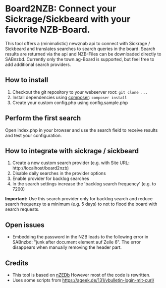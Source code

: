 # Board2NZB: Connect your Sickrage/Sickbeard with your favorite NZB-Board.

This tool offers a (minimalistic) newznab api to connect with 
Sickrage / Sickbeard and translates searches to search queries 
in the board. Search results are returned via the api and NZB-Files 
can be downloaded directly to SABnzbd.
Currently only the town.ag-Board is supported, but feel free to add additional search providers.

## How to install
1. Checkout the git repository to your webserver root: `git clone ... `
2. Install dependencies using [composer](https://getcomposer.org/): `composer install`
3. Create your custom config.php using config.sample.php

## Perform the first search
Open index.php in your browser and use the search field to receive results and test your configuration.

## How to integrate with sickrage / sickbeard
1. Create a new custom search provider (e.g. with Site URL: http://localhost/board2nzb)
2. Disable daily searches in the provider options
3. Enable provider for backlog searches
4. In the search settings increase the 'backlog search frequency' (e.g. to 7200)


**Important:** Use this search provider only for backlog search and reduce search frequenzy to a minimum (e.g. 5 days) 
to not to flood the board with search requests.

## Open issues
* Embedding the password in the NZB leads to the following error in SABnzbd: "junk after document element auf Zeile 6". The error disappears when manually removing the header part.


## Credits
- This tool is based on [nZEDb](https://github.com/nZEDb/nZEDb) However most of the code is rewritten.
- Uses some scripts from https://ageek.de/131/vbulletin-login-mit-curl/
